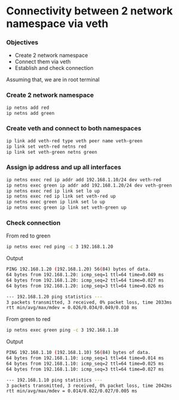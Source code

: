 # Connectivity between 2 network namespace via veth

### Objectives
 - Create 2 network namespace
 - Connect them via veth
 - Establish and check connection

Assuming that, we are in root terminal

### Create 2 network namespace
```sh
ip netns add red
ip netns add green
```

### Create veth and connect to both namespaces
```sh
ip link add veth-red type veth peer name veth-green
ip link set veth-red netns red
ip link set veth-green netns green
```

### Assign ip address and up all interfaces
```sh
ip netns exec red ip addr add 192.168.1.10/24 dev veth-red
ip netns exec green ip addr add 192.168.1.20/24 dev veth-green
ip netns exec red ip link set lo up
ip netns exec red ip link set veth-red up
ip netns exec green ip link set lo up
ip netns exec green ip link set veth-green up
```

### Check connection
From red to green
```sh
ip netns exec red ping -c 3 192.168.1.20
```
Output
```sh
PING 192.168.1.20 (192.168.1.20) 56(84) bytes of data.
64 bytes from 192.168.1.20: icmp_seq=1 ttl=64 time=0.049 ms
64 bytes from 192.168.1.20: icmp_seq=2 ttl=64 time=0.027 ms
64 bytes from 192.168.1.20: icmp_seq=3 ttl=64 time=0.026 ms

--- 192.168.1.20 ping statistics ---
3 packets transmitted, 3 received, 0% packet loss, time 2033ms
rtt min/avg/max/mdev = 0.026/0.034/0.049/0.010 ms
```

From green to red
```sh
ip netns exec green ping -c 3 192.168.1.10
```

Output
```sh
PING 192.168.1.10 (192.168.1.10) 56(84) bytes of data.
64 bytes from 192.168.1.10: icmp_seq=1 ttl=64 time=0.014 ms
64 bytes from 192.168.1.10: icmp_seq=2 ttl=64 time=0.025 ms
64 bytes from 192.168.1.10: icmp_seq=3 ttl=64 time=0.027 ms

--- 192.168.1.10 ping statistics ---
3 packets transmitted, 3 received, 0% packet loss, time 2042ms
rtt min/avg/max/mdev = 0.014/0.022/0.027/0.005 ms
```



